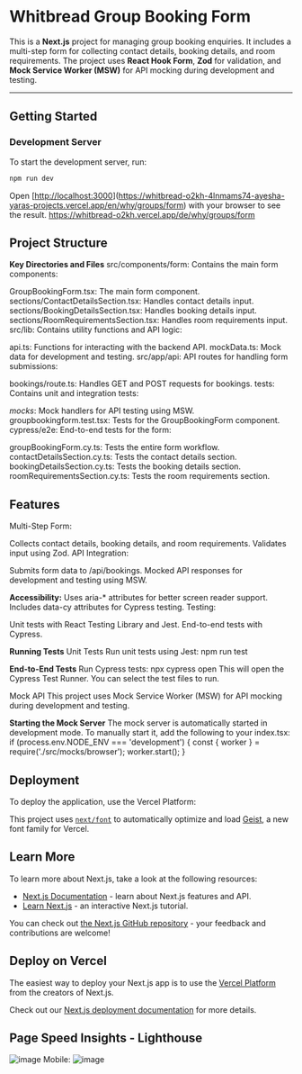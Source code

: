 # Whitbread Group Booking Form

This is a **Next.js** project for managing group booking enquiries. It includes a multi-step form for collecting contact details, booking details, and room requirements. The project uses **React Hook Form**, **Zod** for validation, and **Mock Service Worker (MSW)** for API mocking during development and testing.

---

## Getting Started

### Development Server

To start the development server, run:

```bash
npm run dev
```

Open [[http://localhost:3000](http://localhost:3000)](https://whitbread-o2kh-4lnmams74-ayesha-yaras-projects.vercel.app/en/why/groups/form) with your browser to see the result.
https://whitbread-o2kh.vercel.app/de/why/groups/form

## **Project Structure**
**Key Directories and Files**
src/components/form: Contains the main form components:

GroupBookingForm.tsx: The main form component.
sections/ContactDetailsSection.tsx: Handles contact details input.
sections/BookingDetailsSection.tsx: Handles booking details input.
sections/RoomRequirementsSection.tsx: Handles room requirements input.
src/lib: Contains utility functions and API logic:

api.ts: Functions for interacting with the backend API.
mockData.ts: Mock data for development and testing.
src/app/api: API routes for handling form submissions:

bookings/route.ts: Handles GET and POST requests for bookings.
tests: Contains unit and integration tests:

_mocks_: Mock handlers for API testing using MSW.
groupbookingform.test.tsx: Tests for the GroupBookingForm component.
cypress/e2e: End-to-end tests for the form:

groupBookingForm.cy.ts: Tests the entire form workflow.
contactDetailsSection.cy.ts: Tests the contact details section.
bookingDetailsSection.cy.ts: Tests the booking details section.
roomRequirementsSection.cy.ts: Tests the room requirements section.

## **Features**
Multi-Step Form:

Collects contact details, booking details, and room requirements.
Validates input using Zod.
API Integration:

Submits form data to /api/bookings.
Mocked API responses for development and testing using MSW.

**Accessibility:**
Uses aria-* attributes for better screen reader support.
Includes data-cy attributes for Cypress testing.
Testing:

Unit tests with React Testing Library and Jest.
End-to-end tests with Cypress.

**Running Tests**
Unit Tests
Run unit tests using Jest:
npm run test

**End-to-End Tests**
Run Cypress tests:
npx cypress open
This will open the Cypress Test Runner. You can select the test files to run.

Mock API
This project uses Mock Service Worker (MSW) for API mocking during development and testing.

**Starting the Mock Server**
The mock server is automatically started in development mode. To manually start it, add the following to your index.tsx:
if (process.env.NODE_ENV === 'development') {
  const { worker } = require('./src/mocks/browser');
  worker.start();
}

## **Deployment**
To deploy the application, use the Vercel Platform:


This project uses [`next/font`](https://nextjs.org/docs/app/building-your-application/optimizing/fonts) to automatically optimize and load [Geist](https://vercel.com/font), a new font family for Vercel.

## Learn More

To learn more about Next.js, take a look at the following resources:

- [Next.js Documentation](https://nextjs.org/docs) - learn about Next.js features and API.
- [Learn Next.js](https://nextjs.org/learn) - an interactive Next.js tutorial.

You can check out [the Next.js GitHub repository](https://github.com/vercel/next.js) - your feedback and contributions are welcome!

## Deploy on Vercel

The easiest way to deploy your Next.js app is to use the [Vercel Platform](https://vercel.com/new?utm_medium=default-template&filter=next.js&utm_source=create-next-app&utm_campaign=create-next-app-readme) from the creators of Next.js.

Check out our [Next.js deployment documentation](https://nextjs.org/docs/app/building-your-application/deploying) for more details.

## Page Speed Insights - Lighthouse

![image](https://github.com/user-attachments/assets/71d1a4b4-e768-4282-889e-b35625076575)
Mobile: ![image](https://github.com/user-attachments/assets/ba4f5058-bd78-4d1b-bf5f-f5341b23d3b5)



